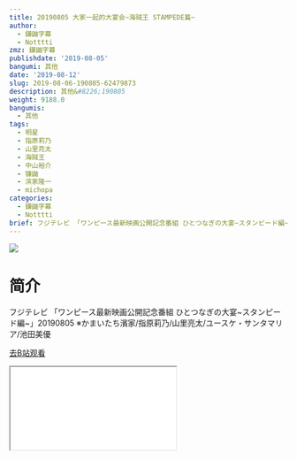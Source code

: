 ```yaml
---
title: 20190805 大家一起的大宴会~海贼王 STAMPEDE篇~
author:
  - 鎌鼬字幕
  - Notttti
zmz: 鎌鼬字幕
publishdate: '2019-08-05'
bangumi: 其他
date: '2019-08-12'
slug: 2019-08-06-190805-62479873
description: 其他&#8226;190805
weight: 9188.0
bangumis:
  - 其他
tags:
  - 明星
  - 指原莉乃
  - 山里亮太
  - 海贼王
  - 中山裕介
  - 镰鼬
  - 滨家隆一
  - michopa
categories:
  - 鎌鼬字幕
  - Notttti
brief: フジテレビ 「ワンピース最新映画公開記念番組 ひとつなぎの大宴~スタンピード編~」20190805 ※かまいたち濱家/指原莉乃/山里亮太/ユースケ・サンタマリア/池田美優
---
```

![](https://raw.githubusercontent.com/tcgriffith/owaraisite/master/static/tmpimg/9d543275ca45cce24f60d19ca1df117d89ea280a.jpg.480.jpg)
# 简介  
フジテレビ
「ワンピース最新映画公開記念番組 ひとつなぎの大宴~スタンピード編~」20190805
※かまいたち濱家/指原莉乃/山里亮太/ユースケ・サンタマリア/池田美優  

[去B站观看](https://www.bilibili.com/video/av62479873/)
<div class ="resp-container"><iframe class="testiframe" src="//player.bilibili.com/player.html?aid=62479873"", scrolling="no", allowfullscreen="true" > </iframe></div> 

